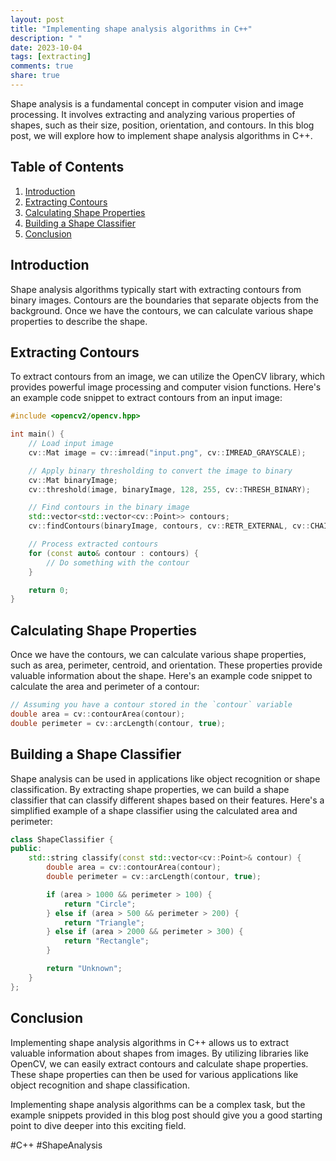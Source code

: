 ```yaml
---
layout: post
title: "Implementing shape analysis algorithms in C++"
description: " "
date: 2023-10-04
tags: [extracting]
comments: true
share: true
---
```


Shape analysis is a fundamental concept in computer vision and image processing. It involves extracting and analyzing various properties of shapes, such as their size, position, orientation, and contours. In this blog post, we will explore how to implement shape analysis algorithms in C++.

## Table of Contents
1. [Introduction](#introduction)
2. [Extracting Contours](#extracting-contours)
3. [Calculating Shape Properties](#calculating-shape-properties)
4. [Building a Shape Classifier](#building-a-shape-classifier)
5. [Conclusion](#conclusion)

## Introduction

Shape analysis algorithms typically start with extracting contours from binary images. Contours are the boundaries that separate objects from the background. Once we have the contours, we can calculate various shape properties to describe the shape.

## Extracting Contours

To extract contours from an image, we can utilize the OpenCV library, which provides powerful image processing and computer vision functions. Here's an example code snippet to extract contours from an input image:

```cpp
#include <opencv2/opencv.hpp>

int main() {
    // Load input image
    cv::Mat image = cv::imread("input.png", cv::IMREAD_GRAYSCALE);

    // Apply binary thresholding to convert the image to binary
    cv::Mat binaryImage;
    cv::threshold(image, binaryImage, 128, 255, cv::THRESH_BINARY);

    // Find contours in the binary image
    std::vector<std::vector<cv::Point>> contours;
    cv::findContours(binaryImage, contours, cv::RETR_EXTERNAL, cv::CHAIN_APPROX_SIMPLE);

    // Process extracted contours
    for (const auto& contour : contours) {
        // Do something with the contour
    }

    return 0;
}
```

## Calculating Shape Properties

Once we have the contours, we can calculate various shape properties, such as area, perimeter, centroid, and orientation. These properties provide valuable information about the shape. Here's an example code snippet to calculate the area and perimeter of a contour:

```cpp
// Assuming you have a contour stored in the `contour` variable
double area = cv::contourArea(contour);
double perimeter = cv::arcLength(contour, true);
```

## Building a Shape Classifier

Shape analysis can be used in applications like object recognition or shape classification. By extracting shape properties, we can build a shape classifier that can classify different shapes based on their features. Here's a simplified example of a shape classifier using the calculated area and perimeter:

```cpp
class ShapeClassifier {
public:
    std::string classify(const std::vector<cv::Point>& contour) {
        double area = cv::contourArea(contour);
        double perimeter = cv::arcLength(contour, true);

        if (area > 1000 && perimeter > 100) {
            return "Circle";
        } else if (area > 500 && perimeter > 200) {
            return "Triangle";
        } else if (area > 2000 && perimeter > 300) {
            return "Rectangle";
        }

        return "Unknown";
    }
};
```

## Conclusion

Implementing shape analysis algorithms in C++ allows us to extract valuable information about shapes from images. By utilizing libraries like OpenCV, we can easily extract contours and calculate shape properties. These shape properties can then be used for various applications like object recognition and shape classification.

Implementing shape analysis algorithms can be a complex task, but the example snippets provided in this blog post should give you a good starting point to dive deeper into this exciting field.

\#C++ #ShapeAnalysis